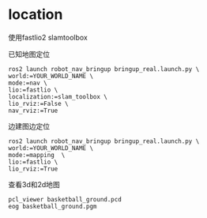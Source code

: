 # location
使用fastlio2 slamtoolbox 

已知地图定位

```shell
ros2 launch robot_nav_bringup bringup_real.launch.py \
world:=YOUR_WORLD_NAME \
mode:=nav \
lio:=fastlio \
localization:=slam_toolbox \
lio_rviz:=False \
nav_rviz:=True
```

边建图边定位
```
ros2 launch robot_nav_bringup bringup_real.launch.py \
world:=YOUR_WORLD_NAME \
mode:=mapping  \
lio:=fastlio \
lio_rviz:=True

```
查看3d和2d地图
```
pcl_viewer basketball_ground.pcd 
eog basketball_ground.pgm